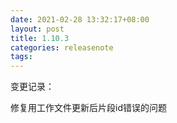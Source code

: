```yaml
---
date: 2021-02-28 13:32:17+08:00
layout: post
title: 1.10.3
categories: releasenote
tags: 
---
```


变更记录：

修复用工作文件更新后片段id错误的问题




